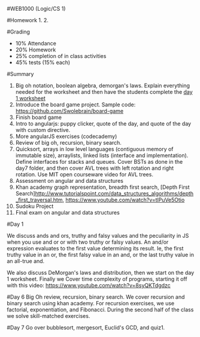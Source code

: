 #WEB1000 (Logic/CS 1)

#Homework
1.
2.

#Grading
* 10% Attendance
* 20% Homework
* 25% completion of in class activities
* 45% tests (15% each)

#Summary
1. Big oh notation, boolean algebra, demorgan's laws. Explain everything needed for the worksheet and then have the students complete the [day 1 worksheet](day1.js)
2. Introduce the board game project. Sample code: https://github.com/Swolebrain/board-game
3. Finish board game
4. Intro to angularjs: puppy clicker, quote of the day, and quote of the day with custom directive.
5. More angularJS exercises (codecademy)
6. Review of big oh, recursion, binary search.
7. Quicksort, arrays in low level languages (contiguous memory of immutable size), arraylists, linked lists (interface and implementation). Define interfaces for stacks and queues. Cover BSTs as done in the day7 folder, and then cover AVL trees with left rotation and right rotation. Use MIT open courseware video for AVL trees.
8. Assessment on angular and data structures
9. Khan academy graph representation, breadth first search, [Depth First Search]http://www.tutorialspoint.com/data_structures_algorithms/depth_first_traversal.htm, https://www.youtube.com/watch?v=tlPuVe5Otio
10. Sudoku Project
12. Final exam on angular and data structures

#Day 1

We discuss ands and ors, truthy and falsy values and the peculiarity in JS when you use and or or with two truthy or falsy values. An and/or expression evaluates to the first value determining its result. Ie, the first truthy value in an or, the first falsy value in an and, or the last truthy value in an all-true and.  

We also discuss DeMorgan's laws and distribution, then we start on the day 1 worksheet. Finally we Cover time complexity of programs, starting it off with this video: https://www.youtube.com/watch?v=8syQKTdgdzc  

#Day 6
Big Oh review, recursion, binary search. We cover recursion and binary search using khan academy. For recursion exercises, we use factorial, exponentiation, and Fibonacci. During the second half of the class we solve skill-matched exercises.

#Day 7
Go over bubblesort, mergesort, Euclid's GCD, and quiz1. 
